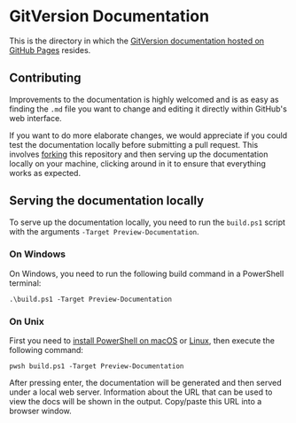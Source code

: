 # GitVersion Documentation

This is the directory in which the [GitVersion documentation hosted on GitHub
Pages][gitversion.net] resides.

## Contributing

Improvements to the documentation is highly welcomed and is as easy
as finding the `.md` file you want to change and editing it directly within
GitHub's web interface.

If you want to do more elaborate changes, we would appreciate if you could test
the documentation locally before submitting a pull request. This involves
[forking][forking] this repository and then serving up the documentation locally
on your machine, clicking around in it to ensure that everything works as
expected.

## Serving the documentation locally

To serve up the documentation locally, you need to run the `build.ps1` script
with the arguments `-Target Preview-Documentation`.

### On Windows

On Windows, you need to run the following build command in a PowerShell
terminal:

```shell
.\build.ps1 -Target Preview-Documentation
```

### On Unix

First you need to [install PowerShell on macOS][ps-mac] or [Linux][ps-linux],
then execute the following command:

```shell
pwsh build.ps1 -Target Preview-Documentation
```

After pressing enter, the documentation will be generated and then served under
a local web server.  Information about the URL that can be used to view the docs
will be shown in the output.  Copy/paste this URL into a browser window.

[gitversion.net]: https://gitversion.net/
[forking]:        https://guides.github.com/activities/forking/
[ps-mac]:         https://docs.microsoft.com/en-us/powershell/scripting/install/installing-powershell-core-on-macos?view=powershell-7.1
[ps-linux]:       https://docs.microsoft.com/en-us/powershell/scripting/install/installing-powershell-core-on-linux?view=powershell-7.1
